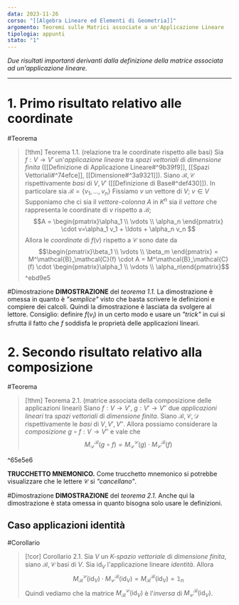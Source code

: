 ```yaml
---
data: 2023-11-26
corso: "[[Algebra Lineare ed Elementi di Geometria]]"
argomento: Teoremi sulle Matrici associate a un'Applicazione Lineare
tipologia: appunti
stato: "1"
---
```

*Due risultati importanti derivanti dalla definizione della matrice associata ad un'applicazione lineare.*
- - -
# 1. Primo risultato relativo alle coordinate
#Teorema 
> [!thm] Teorema 1.1. (relazione tra le coordinate rispetto alle basi)
> Sia $f: V \longrightarrow V'$ un'*applicazione lineare* tra *spazi vettoriali* di *dimensione finita* ([[Definizione di Applicazione Lineare#^9b39f9]], [[Spazi Vettoriali#^74efce]], [[Dimensione#^3a9321]]).
> Siano $\mathcal{B}, \mathcal{C}$ rispettivamente *basi* di $V, V'$ ([[Definizione di Base#^def430]]). In particolare sia $\mathcal{B} = \{v_1, \ldots, v_n\}$
> Fissiamo $v$ un vettore di $V$; $v \in V$
> Supponiamo che ci sia il *vettore-colonna* $A$ in $K^n$ sia il *vettore* che rappresenta le coordinate di $v$ rispetto a $\mathcal{B}$;
> $$A = \begin{pmatrix}\alpha_1 \\ \vdots \\ \alpha_n \end{pmatrix} \cdot v=\alpha_1 v_1 + \ldots + \alpha_n v_n $$ 
> Allora le *coordinate* di $f(v)$ rispetto a $\mathcal{C}$ sono date da
> $$\begin{pmatrix}\beta_1 \\ \vdots \\ \beta_m \end{pmatrix} = M^\mathcal{B}_\mathcal{C}(f) \cdot A = M^\mathcal{B}_\mathcal{C}(f) \cdot \begin{pmatrix}\alpha_1 \\ \vdots \\ \alpha_n\end{pmatrix}$$
^ebd9e5

#Dimostrazione 
**DIMOSTRAZIONE** del *teorema 1.1.*
La dimostrazione è omessa in quanto è *"semplice"* visto che basta scrivere le definizioni e compiere dei calcoli. Quindi la dimostrazione è lasciata da svolgere al lettore.
Consiglio: definire $f(v_i)$ in un certo modo e usare un *"trick"* in cui si sfrutta il fatto che $f$ soddisfa le proprietà delle applicazioni lineari.
# 2. Secondo risultato relativo alla composizione
#Teorema 
> [!thm] Teorema 2.1. (matrice associata della composizione delle applicazioni lineari)
> Siano $f: V \longrightarrow V'$, $g: V' \longrightarrow V''$ due *applicazioni lineari* tra *spazi vettoriali* di *dimensione finita*.
> Siano $\mathcal{B}, \mathcal{C}, \mathcal{D}$ rispettivamente le *basi* di $V, V', V''$.
> Allora possiamo considerare la *composizione* $g \circ f: V \longrightarrow V''$ e vale che
> $$M^\mathcal{B}_\mathcal{D}(g \circ f) = M^\mathcal{C}_\mathcal{D}(g) \cdot M^\mathcal{B}_{\mathcal{C}}(f) $$

^65e5e6

**TRUCCHETTO MNEMONICO.** Come trucchetto mnemonico si potrebbe visualizzare che le lettere $\mathcal{C}$ si *"cancellano"*.

#Dimostrazione 
**DIMOSTRAZIONE** del *teorema 2.1.*
Anche qui la dimostrazione è stata omessa in quanto bisogna solo usare le definizioni.
## Caso applicazioni identità
#Corollario 
> [!cor] Corollario 2.1.
> Sia $V$ un *K-spazio vettoriale* di *dimensione finita*, siano $\mathcal{B}, \mathcal{C}$ basi di $V$. Sia $\operatorname{id}_V$ l'applicazione lineare *identità*.
> Allora
> $$M^\mathcal{C}_\mathcal{B}(\operatorname{id}_V) \cdot M^\mathcal{B}_\mathcal{C}(\operatorname{id}_V) = M^\mathcal{B}_\mathcal{B}(\operatorname{id}_V) = \mathbb{1}_n $$
> Quindi vediamo che la matrice $M^{\mathcal C}_{\mathcal B}(\operatorname{id}_V)$ è l'*inversa* di $M^{\mathcal B}_{\mathcal C}(\operatorname{id}_V)$.
